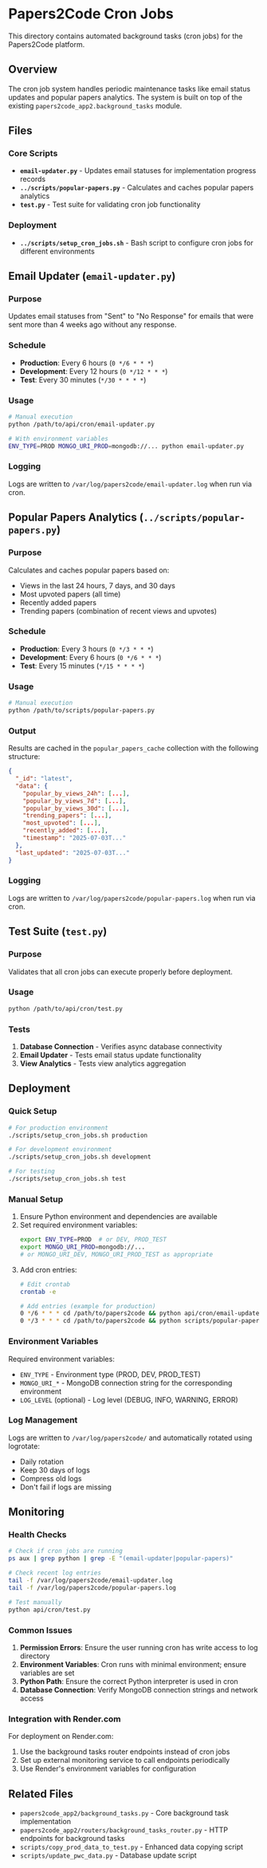 # Papers2Code Cron Jobs

This directory contains automated background tasks (cron jobs) for the Papers2Code platform.

## Overview

The cron job system handles periodic maintenance tasks like email status updates and popular papers analytics. The system is built on top of the existing `papers2code_app2.background_tasks` module.

## Files

### Core Scripts
- **`email-updater.py`** - Updates email statuses for implementation progress records
- **`../scripts/popular-papers.py`** - Calculates and caches popular papers analytics
- **`test.py`** - Test suite for validating cron job functionality

### Deployment
- **`../scripts/setup_cron_jobs.sh`** - Bash script to configure cron jobs for different environments

## Email Updater (`email-updater.py`)

### Purpose
Updates email statuses from "Sent" to "No Response" for emails that were sent more than 4 weeks ago without any response.

### Schedule
- **Production**: Every 6 hours (`0 */6 * * *`)
- **Development**: Every 12 hours (`0 */12 * * *`)
- **Test**: Every 30 minutes (`*/30 * * * *`)

### Usage
```bash
# Manual execution
python /path/to/api/cron/email-updater.py

# With environment variables
ENV_TYPE=PROD MONGO_URI_PROD=mongodb://... python email-updater.py
```

### Logging
Logs are written to `/var/log/papers2code/email-updater.log` when run via cron.

## Popular Papers Analytics (`../scripts/popular-papers.py`)

### Purpose
Calculates and caches popular papers based on:
- Views in the last 24 hours, 7 days, and 30 days
- Most upvoted papers (all time)
- Recently added papers
- Trending papers (combination of recent views and upvotes)

### Schedule
- **Production**: Every 3 hours (`0 */3 * * *`)
- **Development**: Every 6 hours (`0 */6 * * *`)
- **Test**: Every 15 minutes (`*/15 * * * *`)

### Usage
```bash
# Manual execution
python /path/to/scripts/popular-papers.py
```

### Output
Results are cached in the `popular_papers_cache` collection with the following structure:
```json
{
  "_id": "latest",
  "data": {
    "popular_by_views_24h": [...],
    "popular_by_views_7d": [...],
    "popular_by_views_30d": [...],
    "trending_papers": [...],
    "most_upvoted": [...],
    "recently_added": [...],
    "timestamp": "2025-07-03T..."
  },
  "last_updated": "2025-07-03T..."
}
```

### Logging
Logs are written to `/var/log/papers2code/popular-papers.log` when run via cron.

## Test Suite (`test.py`)

### Purpose
Validates that all cron jobs can execute properly before deployment.

### Usage
```bash
python /path/to/api/cron/test.py
```

### Tests
1. **Database Connection** - Verifies async database connectivity
2. **Email Updater** - Tests email status update functionality
3. **View Analytics** - Tests view analytics aggregation

## Deployment

### Quick Setup
```bash
# For production environment
./scripts/setup_cron_jobs.sh production

# For development environment
./scripts/setup_cron_jobs.sh development

# For testing
./scripts/setup_cron_jobs.sh test
```

### Manual Setup
1. Ensure Python environment and dependencies are available
2. Set required environment variables:
   ```bash
   export ENV_TYPE=PROD  # or DEV, PROD_TEST
   export MONGO_URI_PROD=mongodb://...
   # or MONGO_URI_DEV, MONGO_URI_PROD_TEST as appropriate
   ```
3. Add cron entries:
   ```bash
   # Edit crontab
   crontab -e
   
   # Add entries (example for production)
   0 */6 * * * cd /path/to/papers2code && python api/cron/email-updater.py >> /var/log/papers2code/email-updater.log 2>&1
   0 */3 * * * cd /path/to/papers2code && python scripts/popular-papers.py >> /var/log/papers2code/popular-papers.log 2>&1
   ```

### Environment Variables

Required environment variables:
- `ENV_TYPE` - Environment type (PROD, DEV, PROD_TEST)
- `MONGO_URI_*` - MongoDB connection string for the corresponding environment
- `LOG_LEVEL` (optional) - Log level (DEBUG, INFO, WARNING, ERROR)

### Log Management

Logs are written to `/var/log/papers2code/` and automatically rotated using logrotate:
- Daily rotation
- Keep 30 days of logs
- Compress old logs
- Don't fail if logs are missing

## Monitoring

### Health Checks
```bash
# Check if cron jobs are running
ps aux | grep python | grep -E "(email-updater|popular-papers)"

# Check recent log entries
tail -f /var/log/papers2code/email-updater.log
tail -f /var/log/papers2code/popular-papers.log

# Test manually
python api/cron/test.py
```

### Common Issues

1. **Permission Errors**: Ensure the user running cron has write access to log directory
2. **Environment Variables**: Cron runs with minimal environment; ensure variables are set
3. **Python Path**: Ensure the correct Python interpreter is used in cron
4. **Database Connection**: Verify MongoDB connection strings and network access

### Integration with Render.com

For deployment on Render.com:
1. Use the background tasks router endpoints instead of cron jobs
2. Set up external monitoring service to call endpoints periodically
3. Use Render's environment variables for configuration

## Related Files

- `papers2code_app2/background_tasks.py` - Core background task implementation
- `papers2code_app2/routers/background_tasks_router.py` - HTTP endpoints for background tasks
- `scripts/copy_prod_data_to_test.py` - Enhanced data copying script
- `scripts/update_pwc_data.py` - Database update script
